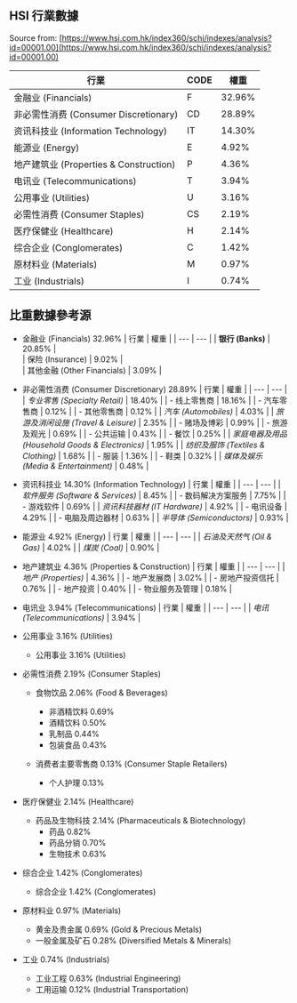 ## HSI 行業數據
Source from: [https://www.hsi.com.hk/index360/schi/indexes/analysis?id=00001.00](https://www.hsi.com.hk/index360/schi/indexes/analysis?id=00001.00)

| 行業 | CODE | 權重 |
| --- | --- | --- |
|金融业 (Financials)                    | F | 32.96% |
|非必需性消费 (Consumer Discretionary)  | CD | 28.89% |
|资讯科技业 (Information Technology)    | IT | 14.30% |
|能源业 (Energy)                        | E | 4.92% |
|地产建筑业 (Properties & Construction) | P | 4.36% |
|电讯业 (Telecommunications)            | T | 3.94% |
|公用事业 (Utilities)                   | U | 3.16% |
|必需性消费 (Consumer Staples)          | CS | 2.19% |
|医疗保健业 (Healthcare)                | H | 2.14% |
|综合企业 (Conglomerates)               | C | 1.42% |
|原材料业 (Materials)                   | M | 0.97% |
|工业 (Industrials)                     | I | 0.74% |


## 比重數據參考源

- 金融业 (Financials) 32.96%
  | 行業 | 權重 |
  | --- | --- |
  | **银行 (Banks)**     | 20.85% |       
  | 保险 (Insurance)     | 9.02%  |       
  | 其他金融 (Other Financials)  | 3.09% |        

- 非必需性消费  (Consumer Discretionary)  28.89%
  | 行業 | 權重 |
  | --- | --- |
  | *专业零售 (Specialty Retail)* | 18.40% |
  | - 线上零售商 | 18.16% |
  | - 汽车零售商 | 0.12% |
  | - 其他零售商 | 0.12% |
  | *汽车 (Automobiles)* | 4.03% |
  | *旅游及消闲设施 (Travel & Leisure)* | 2.35% |
  |  - 赌场及博彩 | 0.99% |
  |  - 旅游及观光 | 0.69% |
  |  - 公共运输 | 0.43% |
  |  - 餐饮 | 0.25% |
  | *家庭电器及用品 (Household Goods & Electronics)* |   1.95%                 |
  | *纺织及服饰 (Textiles & Clothing)*    |    1.68%             |
  |  - 服装 | 1.36% |
  |  - 鞋类 | 0.32% |
  | *媒体及娱乐 (Media & Entertainment)*  |      0.48%             |

- 资讯科技业      14.30%    (Information Technology)
  | 行業 | 權重 |
  | --- | --- |
  | *软件服务 (Software & Services)* |    8.45%          |
  |  - 数码解决方案服务  | 7.75% |
  |  - 游戏软件 | 0.69%  |
  | *资讯科技器材 (IT Hardware)*  |   4.92%      |
  |  - 电讯设备 | 4.29% |
  |  - 电脑及周边器材 | 0.63% |
  | *半导体 (Semiconductors)*          |   0.93%              |

- 能源业      4.92%     (Energy)
  | 行業 | 權重 |
  | --- | --- |
  | *石油及天然气 (Oil & Gas)* |    4.02%                 |
  | *煤炭 (Coal)* |     0.90%                 |

- 地产建筑业      4.36%     (Properties & Construction)
  | 行業 | 權重 |
  | --- | --- |
  | *地产 (Properties)* |      4.36%    |
  |  - 地产发展商  | 3.02% | 
  |  - 房地产投资信托 |  0.76% | 
  |  - 地产投资 |  0.40% | 
  |  - 物业服务及管理 |  0.18% | 

- 电讯业       3.94%    (Telecommunications)
  | 行業 | 權重 |
  | --- | --- |
  | *电讯 (Telecommunications)* |     3.94%     |

- 公用事业        3.16%     (Utilities)
  - 公用事业      3.16%     (Utilities)

- 必需性消费      2.19%     (Consumer Staples)
  - 食物饮品      2.06%         (Food & Beverages)
    - 非酒精饮料 0.69%
    - 酒精饮料 0.50%
    - 乳制品 0.44%
    - 包装食品 0.43%
    
  - 消费者主要零售商      0.13%         (Consumer Staple Retailers)
    - 个人护理 0.13%

- 医疗保健业      2.14%     (Healthcare)
  - 药品及生物科技    2.14%     (Pharmaceuticals & Biotechnology)
    - 药品 0.82%
    - 药品分销 0.70%
    - 生物技术 0.63%

- 综合企业        1.42%     (Conglomerates)
  - 综合企业      1.42%     (Conglomerates)

- 原材料业        0.97%     (Materials)
  - 黄金及贵金属      0.69%     (Gold & Precious Metals)
  - 一般金属及矿石    0.28%     (Diversified Metals & Minerals)

- 工业        0.74%     (Industrials)
  - 工业工程      0.63%     (Industrial Engineering)
  - 工用运输      0.12%     (Industrial Transportation)

